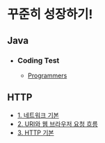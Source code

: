 # 꾸준히 성장하기!

## Java

- ### Coding Test
    - [Programmers](https://github.com/halsooitda/Study/tree/main/study_workspace/src/Programmers)

## HTTP
 - [1. 네트워크 기본](https://github.com/halsooitda/Study/blob/main/HTTP/1.%20%EB%84%A4%ED%8A%B8%EC%9B%8C%ED%81%AC.md)
 - [2. URI와 웹 브라우저 요청 흐름](https://github.com/halsooitda/Study/blob/main/HTTP/2.%20URI%EC%99%80%20%EC%9B%B9%20%EB%B8%8C%EB%9D%BC%EC%9A%B0%EC%A0%80%20%EC%9A%94%EC%B2%AD%20%ED%9D%90%EB%A6%84.md)
 - [3. HTTP 기본](https://github.com/halsooitda/Study/blob/main/HTTP/3.%20HTTP%20%EA%B8%B0%EB%B3%B8.md)
